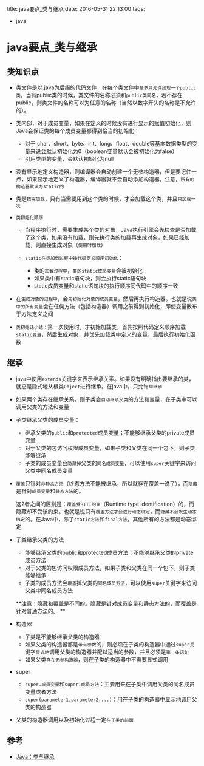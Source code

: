 title: java要点_类与继承
date: 2016-05-31 22:13:00
tags:
- java

# java要点_类与继承

## 类知识点

* 类文件是以.java为后缀的代码文件，在每个类文件中`最多只允许出现一个public类`，当有public类的时候，类文件的名称必须和`public类同名`，若不存在public，则类文件的名称可以为任意的名称（当然以数字开头的名称是不允许的）。

* 类内部，对于成员变量，如果在定义的时候没有进行显示的赋值初始化，则Java会保证类的每个成员变量都得到恰当的初始化：

	* 对于  char、short、byte、int、long、float、double等基本数据类型的变量来说会默认初始化为0（boolean变量默认会被初始化为false）
	* 引用类型的变量，会默认初始化为null
	
* 	没有显示地定义构造器，则编译器会自动创建一个无参构造器，但是要记住一点，如果显示地定义了构造器，编译器就不会自动添加构造器。注意，`所有的构造器默认为static的`

* 类是`按需加载`，只有当需要用到这个类的时候，才会加载这个类，并且`只加载一次`

* `类初始化顺序`

	* 当程序执行时，需要生成某个类的对象，Java执行引擎会先检查是否加载了这个类，如果没有加载，则先执行类的加载再生成对象，如果已经加载，则直接生成对象（`使用时加载`）
	
	* `static在类加载过程中按代码定义顺序初始化`：
		
		* 类的`加载过程中`，`类的static成员变量`会被初始化
		* 如果类中有static语句块，则会执行static语句块
		* static成员变量和static语句块的执行顺序同代码中的顺序一致
		
* 在`生成对象的过程中`，会`先初始化对象的成员变量`，然后再执行构造器。也就是说`类中的所有变量`会在任何方法（包括构造器）调用之前得到初始化，即使变量散布于方法定义之间

* `类初始话小结：`第一次使用时，才初始加载类，首先按照代码定义顺序加载`static变量`，然后生成对象，并优先加载类中定义的变量，最后执行初始化函数

## 继承

* java中使用`extends`关键字来表示继承关系。如果没有明确指出要继承的类，就总是隐式地从根类`Object`进行继承。在java中，只允许`单继承`

* 如果两个类存在继承关系，则子类会`自动继承父类`的方法和变量，在子类中可以调用父类的方法和变量	
* 子类继承父类的成员变量：

	* 继承父类的`public`和`protected`成员变量；不能够继承父类的private成员变量
	* 对于父类的包访问权限成员变量，如果子类和父类在同一个包下，则子类能够继承
	* 子类的成员变量会`隐藏掉`父类的`同名成员变量`，可以使用`super`关键字来访问父类中同名成员变量
	
* `覆盖`只针对`非静态方法`（终态方法不能被继承，所以就存在覆盖一说了），而`隐藏`是针对`成员变量`和`静态方法`的。

	这2者之间的区别是：`覆盖受RTTI约束`（Runtime type  identification）的，而隐藏却不受该约束。也就是说只有`覆盖方法才会进行动态绑定`，而`隐藏不会发生动态绑定`的。在Java中，除了`static方法`和`final方法`，其他所有的方法都是动态绑定	
	
* 子类继承父类的方法

	* 能够继承父类的public和protected成员方法；不能够继承父类的private成员方法
	* 对于父类的包访问权限成员方法，如果子类和父类在同一个包下，则子类能够继承
	* 子类的成员方法会`覆盖`掉父类的`同名成员方法`，可以使用`super`关键字来访问父类中同名成员方法
	
	**注意：隐藏和覆盖是不同的。隐藏是针对成员变量和静态方法的，而覆盖是针对普通方法的。	**
	
	
* 构造器

	* 子类是不能够继承父类的构造器
	* 如果父类的构造器都是`带有参数`的，则必须在子类的构造器中通过`super`关键字`显式地`调用父类的构造器并配以适当的参数，并且必须是`第一条语句`
	* 如果父类`存在无参构造器`，则在子类的构造器中不需要显式调用
	
* super

	* `super.成员变量`和`super.成员方法`：主要用来在子类中调用父类的同名成员变量或者方法
	* `super(parameter1,parameter2....)`：用在子类的构造器中显示地调用父类的构造器	

* 父类的构造器调用以及初始化过程一定`在子类的前面`	
	




	
		




## 参考

* [Java：类与继承](http://www.cnblogs.com/dolphin0520/p/3803432.html)